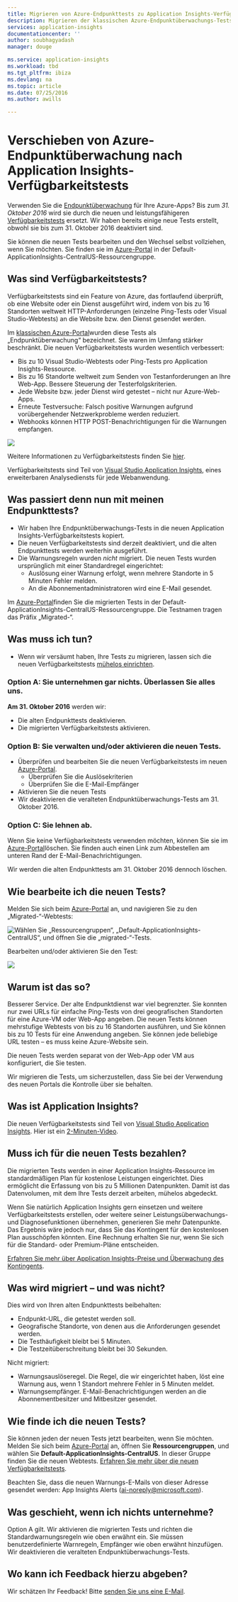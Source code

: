 ```yaml
---
title: Migrieren von Azure-Endpunkttests zu Application Insights-Verfügbarkeitstests
description: Migrieren der klassischen Azure-Endpunktüberwachungs-Tests zu neuen Application Insights-Verfügbarkeitstests bis zum 31. Oktober 2016.
services: application-insights
documentationcenter: ''
author: soubhagyadash
manager: douge

ms.service: application-insights
ms.workload: tbd
ms.tgt_pltfrm: ibiza
ms.devlang: na
ms.topic: article
ms.date: 07/25/2016
ms.author: awills

---
```

# <a name="moving-from-azure-endpoint-monitoring-to-application-insights-availability-tests"></a>Verschieben von Azure-Endpunktüberwachung nach Application Insights-Verfügbarkeitstests
Verwenden Sie die [Endpunktüberwachung](https://blogs.msdn.microsoft.com/mast/2013/03/03/windows-azure-portal-update-configure-web-endpoint-status-monitoring-preview/) für Ihre Azure-Apps? Bis zum *31. Oktober 2016* wird sie durch die neuen und leistungsfähigeren [Verfügbarkeitstests](app-insights-monitor-web-app-availability.md) ersetzt. Wir haben bereits einige neue Tests erstellt, obwohl sie bis zum 31. Oktober 2016 deaktiviert sind. 

Sie können die neuen Tests bearbeiten und den Wechsel selbst vollziehen, wenn Sie möchten. Sie finden sie im [Azure-Portal](https://portal.azure.com) in der Default-ApplicationInsights-CentralUS-Ressourcengruppe.

## <a name="what-are-availability-tests?"></a>Was sind Verfügbarkeitstests?
Verfügbarkeitstests sind ein Feature von Azure, das fortlaufend überprüft, ob eine Website oder ein Dienst ausgeführt wird, indem von bis zu 16 Standorten weltweit HTTP-Anforderungen (einzelne Ping-Tests oder Visual Studio-Webtests) an die Website bzw. den Dienst gesendet werden. 

Im [klassischen Azure-Portal](https://manage.windowsazure.com)wurden diese Tests als „Endpunktüberwachung“ bezeichnet. Sie waren im Umfang stärker beschränkt. Die neuen Verfügbarkeitstests wurden wesentlich verbessert:

* Bis zu 10 Visual Studio-Webtests oder Ping-Tests pro Application Insights-Ressource. 
* Bis zu 16 Standorte weltweit zum Senden von Testanforderungen an Ihre Web-App. Bessere Steuerung der Testerfolgskriterien. 
* Jede Website bzw. jeder Dienst wird getestet – nicht nur Azure-Web-Apps.
* Erneute Testversuche: Falsch positive Warnungen aufgrund vorübergehender Netzwerkprobleme werden reduziert. 
* Webhooks können HTTP POST-Benachrichtigungen für die Warnungen empfangen.

![](./media/app-insights-migrate-azure-endpoint-tests/16-1test.png)

Weitere Informationen zu Verfügbarkeitstests finden Sie [hier](app-insights-monitor-web-app-availability.md).

Verfügbarkeitstests sind Teil von [Visual Studio Application Insights](app-insights-overview.md), eines erweiterbaren Analysediensts für jede Webanwendung.

## <a name="so-what's-happening-to-my-endpoint-tests?"></a>Was passiert denn nun mit meinen Endpunkttests?
* Wir haben Ihre Endpunktüberwachungs-Tests in die neuen Application Insights-Verfügbarkeitstests kopiert.
* Die neuen Verfügbarkeitstests sind derzeit deaktiviert, und die alten Endpunkttests werden weiterhin ausgeführt.
* Die Warnungsregeln wurden *nicht* migriert. Die neuen Tests wurden ursprünglich mit einer Standardregel eingerichtet:
  * Auslösung einer Warnung erfolgt, wenn mehrere Standorte in 5 Minuten Fehler melden.
  * An die Abonnementadministratoren wird eine E-Mail gesendet.

Im [Azure-Portal](https://portal.azure.com)finden Sie die migrierten Tests in der Default-ApplicationInsights-CentralUS-Ressourcengruppe. Die Testnamen tragen das Präfix „Migrated-“. 

## <a name="what-do-i-need-to-do?"></a>Was muss ich tun?
* Wenn wir versäumt haben, Ihre Tests zu migrieren, lassen sich die neuen Verfügbarkeitstests [mühelos einrichten](app-insights-monitor-web-app-availability.md).

### <a name="option-a:-do-nothing.-leave-it-to-us."></a>Option A: Sie unternehmen gar nichts. Überlassen Sie alles uns.
**Am 31. Oktober 2016** werden wir:

* Die alten Endpunkttests deaktivieren.
* Die migrierten Verfügbarkeitstests aktivieren.

### <a name="option-b:-you-manage-and/or-enable-the-new-tests."></a>Option B: Sie verwalten und/oder aktivieren die neuen Tests.
* Überprüfen und bearbeiten Sie die neuen Verfügbarkeitstests im neuen [Azure-Portal](https://portal.azure.com). 
  * Überprüfen Sie die Auslösekriterien
  * Überprüfen Sie die E-Mail-Empfänger
* Aktivieren Sie die neuen Tests
* Wir deaktivieren die veralteten Endpunktüberwachungs-Tests am 31. Oktober 2016. 

### <a name="option-c:-opt-out"></a>Option C: Sie lehnen ab.
Wenn Sie keine Verfügbarkeitstests verwenden möchten, können Sie sie im [Azure-Portal](https://portal.azure.com)löschen. Sie finden auch einen Link zum Abbestellen am unteren Rand der E-Mail-Benachrichtigungen.

Wir werden die alten Endpunkttests am 31. Oktober 2016 dennoch löschen. 

## <a name="how-do-i-edit-the-new-tests?"></a>Wie bearbeite ich die neuen Tests?
Melden Sie sich beim [Azure-Portal](https://portal.azure.com) an, und navigieren Sie zu den „Migrated-“-Webtests: 

![Wählen Sie „Ressourcengruppen“, „Default-ApplicationInsights-CentralUS“, und öffnen Sie die „migrated-“-Tests.](./media/app-insights-migrate-azure-endpoint-tests/20.png)

Bearbeiten und/oder aktivieren Sie den Test:

![](./media/app-insights-migrate-azure-endpoint-tests/21.png)

## <a name="why-is-this-happening?"></a>Warum ist das so?
Besserer Service. Der alte Endpunktdienst war viel begrenzter. Sie konnten nur zwei URLs für einfache Ping-Tests von drei geografischen Standorten für eine Azure-VM oder Web-App angeben. Die neuen Tests können mehrstufige Webtests von bis zu 16 Standorten ausführen, und Sie können bis zu 10 Tests für eine Anwendung angeben. Sie können jede beliebige URL testen – es muss keine Azure-Website sein.

Die neuen Tests werden separat von der Web-App oder VM aus konfiguriert, die Sie testen. 

Wir migrieren die Tests, um sicherzustellen, dass Sie bei der Verwendung des neuen Portals die Kontrolle über sie behalten. 

## <a name="what-is-application-insights?"></a>Was ist Application Insights?
Die neuen Verfügbarkeitstests sind Teil von [Visual Studio Application Insights](app-insights-overview.md). Hier ist ein [2-Minuten-Video](http://go.microsoft.com/fwlink/?LinkID=733921).

## <a name="am-i-paying-for-the-new-tests?"></a>Muss ich für die neuen Tests bezahlen?
Die migrierten Tests werden in einer Application Insights-Ressource im standardmäßigen Plan für kostenlose Leistungen eingerichtet. Dies ermöglicht die Erfassung von bis zu 5 Millionen Datenpunkten. Damit ist das Datenvolumen, mit dem Ihre Tests derzeit arbeiten, mühelos abgedeckt. 

Wenn Sie natürlich Application Insights gern einsetzen und weitere Verfügbarkeitstests erstellen, oder weitere seiner Leistungsüberwachungs- und Diagnosefunktionen übernehmen, generieren Sie mehr Datenpunkte.  Das Ergebnis wäre jedoch nur, dass Sie das Kontingent für den kostenlosen Plan ausschöpfen könnten. Eine Rechnung erhalten Sie nur, wenn Sie sich für die Standard- oder Premium-Pläne entscheiden. 

[Erfahren Sie mehr über Application Insights-Preise und Überwachung des Kontingents](app-insights-pricing.md). 

## <a name="what-is-and-isn't-migrated?"></a>Was wird migriert – und was nicht?
Dies wird von Ihren alten Endpunkttests beibehalten:

* Endpunkt-URL, die getestet werden soll.
* Geografische Standorte, von denen aus die Anforderungen gesendet werden.
* Die Testhäufigkeit bleibt bei 5 Minuten.
* Die Testzeitüberschreitung bleibt bei 30 Sekunden. 

Nicht migriert:

* Warnungsauslöseregel. Die Regel, die wir eingerichtet haben, löst eine Warnung aus, wenn 1 Standort mehrere Fehler in 5 Minuten meldet.
* Warnungsempfänger. E-Mail-Benachrichtigungen werden an die Abonnementbesitzer und Mitbesitzer gesendet. 

## <a name="how-do-i-find-the-new-tests?"></a>Wie finde ich die neuen Tests?
Sie können jeden der neuen Tests jetzt bearbeiten, wenn Sie möchten. Melden Sie sich beim [Azure-Portal](https://portal.azure.com) an, öffnen Sie **Ressourcengruppen**, und wählen Sie **Default-ApplicationInsights-CentralUS**. In dieser Gruppe finden Sie die neuen Webtests. [Erfahren Sie mehr über die neuen Verfügbarkeitstests](app-insights-monitor-web-app-availability.md).

Beachten Sie, dass die neuen Warnungs-E-Mails von dieser Adresse gesendet werden: App Insights Alerts (ai-noreply@microsoft.com).

## <a name="what-happens-if-i-do-nothing?"></a>Was geschieht, wenn ich nichts unternehme?
Option A gilt. Wir aktivieren die migrierten Tests und richten die Standardwarnungsregeln wie oben erwähnt ein. Sie müssen benutzerdefinierte Warnregeln, Empfänger wie oben erwähnt hinzufügen. Wir deaktivieren die veralteten Endpunktüberwachungs-Tests. 

## <a name="where-can-i-provide-feedback-on-this?"></a>Wo kann ich Feedback hierzu abgeben?
Wir schätzen Ihr Feedback! Bitte [senden Sie uns eine E-Mail](mailto:vsai@microsoft.com). 

<!--HONumber=Oct16_HO2-->



